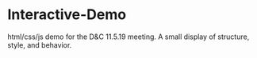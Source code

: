 # Interactive-Demo
html/css/js demo for the D&amp;C 11.5.19 meeting. A small display of structure, style, and behavior.
